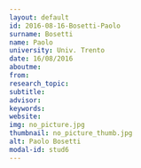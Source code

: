 ```yaml
---
layout: default 
id: 2016-08-16-Bosetti-Paolo
surname: Bosetti
name: Paolo
university: Univ. Trento
date: 16/08/2016
aboutme: 
from: 
research_topic: 
subtitle: 
advisor: 
keywords: 
website: 
img: no_picture.jpg
thumbnail: no_picture_thumb.jpg
alt: Paolo Bosetti
modal-id: stud6
---
```

